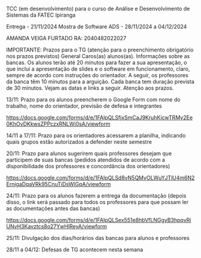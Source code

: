 TCC (em desenvolvimento) para o curso de Análise e Desenvolvimento de Sistemas da FATEC Ipiranga

Entrega - 21/11/2024
Mostra de Software ADS - 28/11/2024 a 04/12/2024

AMANDA VEIGA FURTADO RA: 2040482022027






IMPORTANTE: Prazos para o TG (atenção para o preenchimento obrigatório nos prazos previstos)
General
Caros(as) alunos(as). Informações sobre as bancas. Os alunos terão até 20 minutos para fazer a sua apresentação, o que inclui a apresentação de slides e o software em funcionamento, claro, sempre de acordo com instruções do orientador. A seguir, os professores da banca têm 10 minutos para a arguição. Cada banca tem duração prevista de 30 minutos. Vejam as datas e links a seguir. Atenção aos prazos.
 
13/11: Prazo para os alunos preencherem o Google Form com nome do trabalho, nome do orientador, previsão de defesa e integrantes
 
https://docs.google.com/forms/d/e/1FAIpQLSfjxSmCaJ9KruhKicwTRMy2Ee0KhOvDKkwsZPPczxRNLWi0sA/viewform
 
14/11 a 17/11: Prazo para os orientadores acessarem a planilha, indicando quais grupos estão autorizados a defender neste semestre
 
20/11: Prazo para alunos sugerirem quais professores desejam que participem de suas bancas (pedidos atendidos de acordo com a disponibilidade dos professores e concordância dos orientadores)
 
https://docs.google.com/forms/d/e/1FAIpQLSd8vN5QMvOLWuYJTlU4m6N2ErnigaDqaVRk95CnuTiDsWlGqA/viewform
 
24/11: Prazo para os alunos fazerem a entrega da documentação (depois disso, o link será passado para todos os professores para que possam ler as documentações antes das bancas)
 
https://docs.google.com/forms/d/e/1FAIpQLSex551e8hbVfLNGgyB3hpqvRiUNvH3Kavztcs8o27YwHlReyA/viewform
 
25/11: Divulgação dos dias/horários das bancas para alunos e professores
 
28/11 a 04/12: Defesas de TG acontecem nesta semana


 